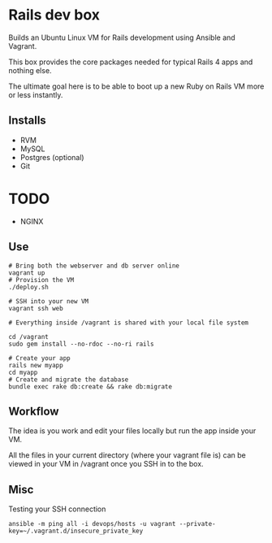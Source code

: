 # Rails dev box

Builds an Ubuntu Linux VM for Rails development using Ansible and Vagrant.

This box provides the core packages needed for typical Rails 4 apps and nothing else.

The ultimate goal here is to be able to boot up a new Ruby on Rails VM more or less instantly.

## Installs

+ RVM
+ MySQL
+ Postgres (optional)
+ Git

# TODO 

+ NGINX

## Use

```
# Bring both the webserver and db server online
vagrant up
# Provision the VM
./deploy.sh

# SSH into your new VM
vagrant ssh web

# Everything inside /vagrant is shared with your local file system

cd /vagrant
sudo gem install --no-rdoc --no-ri rails

# Create your app
rails new myapp
cd myapp
# Create and migrate the database
bundle exec rake db:create && rake db:migrate
```

## Workflow

The idea is you work and edit your files locally but run the app inside your VM. 

All the files in your current directory (where your vagrant file is)
can be viewed in your VM in /vagrant once you SSH in to the box.

## Misc

Testing your SSH connection

```
ansible -m ping all -i devops/hosts -u vagrant --private-key=~/.vagrant.d/insecure_private_key

```

